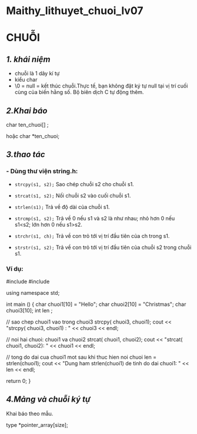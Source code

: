 # Maithy_lithuyet_chuoi_lv07
# **CHUỖI**
## *1. khái niệm*
- chuỗi là 1 dãy kí tự
- kiểu char
- \0 = null = kết thúc chuỗi.Thực tế, bạn không đặt ký tự null tại vị trí cuối cùng của biến hằng số. Bộ biên dịch C tự động thêm.

## *2.Khai báo*

char ten_chuoi[] ;

hoặc char *ten_chuoi;
## *3.thao tác*
### - Dùng thư viện string.h:
- `strcpy(s1, s2);`
Sao chép chuỗi s2 cho chuỗi s1.
- `strcat(s1, s2);`
Nối chuỗi s2 vào cuối chuỗi s1.
- `strlen(s1);`
Trả về độ dài của chuỗi s1.
- `strcmp(s1, s2);`
Trả về 0 nếu s1 và s2 là như nhau; nhỏ hơn 0 nếu s1<s2; lớn hơn 0 nếu s1>s2.

- `strchr(s1, ch);`
Trả về con trỏ tới vị trí đầu tiên của ch trong s1.
- `strstr(s1, s2);`
Trả về con trỏ tới vị trí đầu tiên của chuỗi s2 trong chuỗi s1.
### Ví dụ:
#include <iostream>
#include <cstring>

using namespace std;

int main ()
{
   char chuoi1[10] = "Hello";
   char chuoi2[10] = "Christmas";
   char chuoi3[10];
   int  len ;

   // sao chep chuoi1 vao trong chuoi3
   strcpy( chuoi3, chuoi1);
   cout << "strcpy( chuoi3, chuoi1) : " << chuoi3 << endl;

   // noi hai chuoi: chuoi1 va chuoi2
   strcat( chuoi1, chuoi2);
   cout << "strcat( chuoi1, chuoi2): " << chuoi1 << endl;

   // tong do dai cua chuoi1 mot sau khi thuc hien noi chuoi
   len = strlen(chuoi1);
   cout << "Dung ham strlen(chuoi1) de tinh do dai chuoi1: " << len << endl;

   return 0;
}

## *4.Mảng và chuỗi ký tự*
Khai báo theo mẫu.


type *pointer_array[size];

